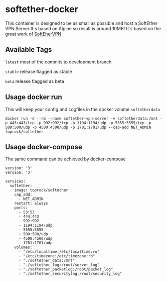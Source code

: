 # softether-docker

This container is designed to be as small as possible and host a SoftEther VPN Server
It´s based on Alpine so result is around 10MB!
It´s based on the great work of [SoftEherVPN](https://github.com/SoftEtherVPN/SoftEtherVPN/)

Available Tags
---------
`latest` most of the commits to development branch

`stable` release flagged as stable

`beta` release flagged as beta

Usage docker run
--------

This will keep your config and Logfiles in the docker volume `softetherdata`

`docker run -d --rm --name softether-vpn-server -v softetherdata:/mnt -p 443:443/tcp -p 992:992/tcp -p 1194:1194/udp -p 5555:5555/tcp -p 500:500/udp -p 4500:4500/udp -p 1701:1701/udp --cap-add NET_ADMIN toprock/softether`

Usage docker-compose
--------
The same command can be achieved by docker-compose
```
version: '3'
version: '3'

services:
  softether:
    image: toprock/softether
    cap_add:
      - NET_ADMIN
    restart: always
    ports:
      - 53:53
      - 444:443
      - 992:992
      - 1194:1194/udp
      - 5555:5555
      - 500:500/udp
      - 4500:4500/udp
      - 1701:1701/udp
    volumes:
      - "/etc/localtime:/etc/localtime:ro"
      - "/etc/timezone:/etc/timezone:ro"
      - "./softether_data:/mnt"
      - "./softether_log:/root/server_log"
      - "./softether_packetlog:/root/packet_log"
      - "./softether_securitylog:/root/security_log"
```